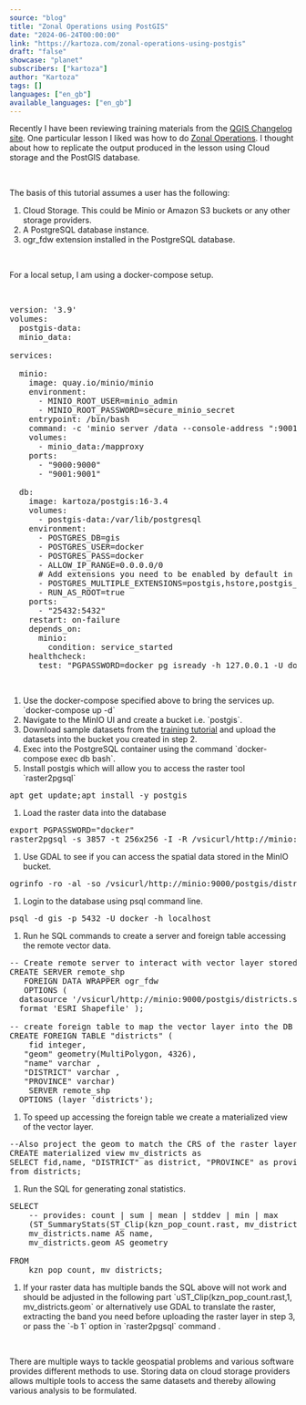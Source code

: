 ```yaml
---
source: "blog"
title: "Zonal Operations using PostGIS"
date: "2024-06-24T00:00:00"
link: "https://kartoza.com/zonal-operations-using-postgis"
draft: "false"
showcase: "planet"
subscribers: ["kartoza"]
author: "Kartoza"
tags: []
languages: ["en_gb"]
available_languages: ["en_gb"]
---
```


<div class="ql-editor read-mode"><p>Recently I have been reviewing training materials from the <a href="https://changelog.qgis.org/en/qgis/" rel="noopener noreferrer">QGIS Changelog site</a>. One particular lesson I liked was how to do <a href="https://changelog.qgis.org/en/qgis/lesson/raster-16/detail/57/?q=7.7" rel="noopener noreferrer">Zonal Operations</a>. I thought about how to replicate the output produced in the lesson using Cloud storage and the PostGIS database.</p><p><br /></p><p>The basis of this tutorial assumes a user has the following:</p><ol><li><span class="ql-ui" contenteditable="false"></span>Cloud Storage. This could be Minio or Amazon S3 buckets or any other storage providers.</li><li><span class="ql-ui" contenteditable="false"></span>A PostgreSQL database instance.</li><li><span class="ql-ui" contenteditable="false"></span>ogr_fdw extension installed in the PostgreSQL database.</li></ol><p><br /></p><p>For a local setup, I am using a docker-compose setup.</p><p><br /></p><pre class="ql-code-block-container"><div class="ql-code-block">version: '3.9'</div><div class="ql-code-block">volumes:</div><div class="ql-code-block"> &nbsp;postgis-data:</div><div class="ql-code-block"> &nbsp;minio_data:</div><div class="ql-code-block"><br /></div><div class="ql-code-block">services:</div><div class="ql-code-block"><br /></div><div class="ql-code-block"> &nbsp;minio:</div><div class="ql-code-block"> &nbsp; &nbsp;image: quay.io/minio/minio</div><div class="ql-code-block"> &nbsp; &nbsp;environment:</div><div class="ql-code-block"> &nbsp; &nbsp; &nbsp;- MINIO_ROOT_USER=minio_admin</div><div class="ql-code-block"> &nbsp; &nbsp; &nbsp;- MINIO_ROOT_PASSWORD=secure_minio_secret</div><div class="ql-code-block"> &nbsp; &nbsp;entrypoint: /bin/bash</div><div class="ql-code-block"> &nbsp; &nbsp;command: -c 'minio server /data --console-address ":9001"'</div><div class="ql-code-block"> &nbsp; &nbsp;volumes:</div><div class="ql-code-block"> &nbsp; &nbsp; &nbsp;- minio_data:/mapproxy</div><div class="ql-code-block"> &nbsp; &nbsp;ports:</div><div class="ql-code-block"> &nbsp; &nbsp; &nbsp;- "9000:9000"</div><div class="ql-code-block"> &nbsp; &nbsp; &nbsp;- "9001:9001"</div><div class="ql-code-block"><br /></div><div class="ql-code-block"> &nbsp;db:</div><div class="ql-code-block"> &nbsp; &nbsp;image: kartoza/postgis:16-3.4</div><div class="ql-code-block"> &nbsp; &nbsp;volumes:</div><div class="ql-code-block"> &nbsp; &nbsp; &nbsp;- postgis-data:/var/lib/postgresql</div><div class="ql-code-block"> &nbsp; &nbsp;environment:</div><div class="ql-code-block"> &nbsp; &nbsp; &nbsp;- POSTGRES_DB=gis</div><div class="ql-code-block"> &nbsp; &nbsp; &nbsp;- POSTGRES_USER=docker</div><div class="ql-code-block"> &nbsp; &nbsp; &nbsp;- POSTGRES_PASS=docker</div><div class="ql-code-block"> &nbsp; &nbsp; &nbsp;- ALLOW_IP_RANGE=0.0.0.0/0</div><div class="ql-code-block"> &nbsp; &nbsp; &nbsp;# Add extensions you need to be enabled by default in the DB. Default are the five specified below</div><div class="ql-code-block"> &nbsp; &nbsp; &nbsp;- POSTGRES_MULTIPLE_EXTENSIONS=postgis,hstore,postgis_topology,postgis_raster,pgrouting,ogr_fdw</div><div class="ql-code-block"> &nbsp; &nbsp; &nbsp;- RUN_AS_ROOT=true</div><div class="ql-code-block"> &nbsp; &nbsp;ports:</div><div class="ql-code-block"> &nbsp; &nbsp; &nbsp;- "25432:5432"</div><div class="ql-code-block"> &nbsp; &nbsp;restart: on-failure</div><div class="ql-code-block"> &nbsp; &nbsp;depends_on:</div><div class="ql-code-block"> &nbsp; &nbsp; &nbsp;minio:</div><div class="ql-code-block"> &nbsp; &nbsp; &nbsp; &nbsp;condition: service_started</div><div class="ql-code-block"> &nbsp; &nbsp;healthcheck:</div><div class="ql-code-block"> &nbsp; &nbsp; &nbsp;test: "PGPASSWORD=docker pg_isready -h 127.0.0.1 -U docker -d gis"</div></pre><p><br /></p><ol><li><span class="ql-ui" contenteditable="false"></span>Use the docker-compose specified above to bring the services up. `docker-compose up -d`</li><li><span class="ql-ui" contenteditable="false"></span>Navigate to the MinIO UI and create a bucket i.e. `postgis`.</li><li><span class="ql-ui" contenteditable="false"></span>Download sample datasets from the <a href="https://changelog.qgis.org/en/qgis/lesson/raster-16/detail/57/?q=7.7" rel="noopener noreferrer">training tutorial</a> and upload the datasets into the bucket you created in step 2.</li><li><span class="ql-ui" contenteditable="false"></span>Exec into the PostgreSQL container using the command `docker-compose exec db bash`.</li><li><span class="ql-ui" contenteditable="false"></span>Install postgis which will allow you to access the raster tool `raster2pgsql`</li></ol><pre class="ql-code-block-container"><div class="ql-code-block">apt get update;apt install -y postgis</div></pre><ol><li><span class="ql-ui" contenteditable="false"></span>Load the raster data into the database</li></ol><pre class="ql-code-block-container"><div class="ql-code-block">export PGPASSWORD="docker"</div><div class="ql-code-block">raster2pgsql -s 3857 -t 256x256 -I -R /vsicurl/http://minio:9000/postgis/kzn_pop_count.tif kzn_pop_count | psql -d gis -p 5432 -U docker -h localhost</div></pre><ol><li><span class="ql-ui" contenteditable="false"></span>Use GDAL to see if you can access the spatial data stored in the MinIO bucket.</li></ol><pre class="ql-code-block-container"><div class="ql-code-block">ogrinfo -ro -al -so /vsicurl/http://minio:9000/postgis/districts.shp</div></pre><ol><li><span class="ql-ui" contenteditable="false"></span>Login to the database using psql command line.</li></ol><pre class="ql-code-block-container"><div class="ql-code-block">psql -d gis -p 5432 -U docker -h localhost</div></pre><ol><li><span class="ql-ui" contenteditable="false"></span>Run he SQL commands to create a server and foreign table accessing the remote vector data.</li></ol><pre class="ql-code-block-container"><div class="ql-code-block">-- Create remote server to interact with vector layer stored in minio bucket</div><div class="ql-code-block">CREATE SERVER remote_shp</div><div class="ql-code-block">	FOREIGN DATA WRAPPER ogr_fdw</div><div class="ql-code-block">	OPTIONS (</div><div class="ql-code-block"> &nbsp;datasource '/vsicurl/http://minio:9000/postgis/districts.shp',</div><div class="ql-code-block"> &nbsp;format 'ESRI Shapefile' );</div><div class="ql-code-block">	</div><div class="ql-code-block">-- create foreign table to map the vector layer into the DB	</div><div class="ql-code-block">CREATE FOREIGN TABLE "districts" (</div><div class="ql-code-block">	fid integer,</div><div class="ql-code-block">	"geom" geometry(MultiPolygon, 4326),</div><div class="ql-code-block">	"name" varchar ,</div><div class="ql-code-block">	"DISTRICT" varchar ,</div><div class="ql-code-block">	"PROVINCE" varchar)</div><div class="ql-code-block">	SERVER remote_shp</div><div class="ql-code-block">	OPTIONS (layer 'districts');</div></pre><ol><li><span class="ql-ui" contenteditable="false"></span>To speed up accessing the foreign table we create a materialized view of the vector layer.</li></ol><pre class="ql-code-block-container"><div class="ql-code-block">--Also project the geom to match the CRS of the raster layer</div><div class="ql-code-block">CREATE materialized view mv_districts as</div><div class="ql-code-block">SELECT fid,name, "DISTRICT" as district, "PROVINCE" as province, st_transform(geom,3857) as geom</div><div class="ql-code-block">from districts;</div></pre><ol><li><span class="ql-ui" contenteditable="false"></span>Run the SQL for generating zonal statistics.</li></ol><pre class="ql-code-block-container"><div class="ql-code-block">SELECT</div><div class="ql-code-block"> &nbsp; &nbsp;-- provides: count | sum | mean | stddev | min | max</div><div class="ql-code-block"> &nbsp; &nbsp;(ST_SummaryStats(ST_Clip(kzn_pop_count.rast, mv_districts.geom, TRUE))).*,</div><div class="ql-code-block"> &nbsp; &nbsp;mv_districts.name AS name,</div><div class="ql-code-block"> &nbsp; &nbsp;mv_districts.geom AS geometry</div><div class="ql-code-block"><br /></div><div class="ql-code-block">FROM</div><div class="ql-code-block"> &nbsp; &nbsp;kzn_pop_count, mv_districts;</div></pre><ol><li><span class="ql-ui" contenteditable="false"></span>If your raster data has multiple bands the SQL above will not work and should be adjusted in the following part `uST_Clip(kzn_pop_count.rast,1, mv_districts.geom` or alternatively use GDAL to translate the raster, extracting the band you need before uploading the raster layer in step 3, or pass the `-b 1` option in `raster2pgsql` command .</li></ol><p><br /></p><p>There are multiple ways to tackle geospatial problems and various software provides different methods to use. Storing data on cloud storage providers allows multiple tools to access the same datasets and thereby allowing various analysis to be formulated.</p></div>

